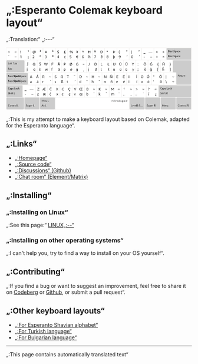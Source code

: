# „:Esperanto Colemak keyboard layout“

„:Translation:“ „:---“

![„:Preview the Esperanto Colemak“](./media/preview.png)

„:This is my attempt to make a keyboard layout based on Colemak, adapted for the Esperanto language“.

## „:Links“

* [„:Homepage“](https://salif.github.io/colemak-eo/)
* [„:Source code“](https://codeberg.org/salif/colemak-eo)
* [„:Discussions“ (Github)](https://github.com/salif/colemak-eo/discussions)
* [„:Chat room“ (Element/Matrix)](https://matrix.to/#/#salif-colemak:mozilla.org)

## „:Installing“

### „:Installing on Linux“

„:See this page:“ [LINUX„:--“](./LINUX„:--“)

### „:Installing on other operating systems“

„:I can't help you, try to find a way to install on your OS yourself“.

## „:Contributing“

„:If you find a bug or want to suggest an improvement, feel free to share it on [Codeberg] or [Github], or submit a pull request“.

[Github]: https://github.com/salif/colemak-eo/discussions
[Codeberg]: https://codeberg.org/salif/colemak-eo/issues

## „:Other keyboard layouts“

* [„:For Esperanto Shavian alphabet“](https://salif.github.io/shaw-eo/)
* [„:For Turkish language“](https://salif.github.io/colemak-tr/)
* [„:For Bulgarian language“](https://salif.github.io/colemak-bg/)

---

„:This page contains automatically translated text“
